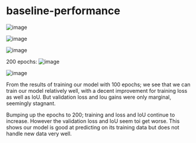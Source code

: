 # baseline-performance
 
![image](https://user-images.githubusercontent.com/102538462/206788159-cc13c5a4-2e51-4233-ac07-c7ff60d8d1f5.png)

![image](https://user-images.githubusercontent.com/102538462/206788268-21de1baa-8345-4d88-b811-a6e5103183e4.png)


![image](https://user-images.githubusercontent.com/102538462/206788343-e18abf09-fc7e-47ab-8dc6-96ea10e8244e.png)

200 epochs:
![image](https://user-images.githubusercontent.com/102538462/206932724-2382e03e-bcab-4c84-94cb-9f2168c74b3b.png)

![image](https://user-images.githubusercontent.com/102538462/206932735-c00a2352-07da-4df9-b78a-6a3d0d22e534.png)

From the results of training our model with 100 epochs; we see that we can train our model relatively well, with a decent improvement for training loss as well as IoU. But validation loss and Iou gains were only marginal, seemingly stagnant.

Bumping up the epochs to 200; training and loss and IoU continue to increase. However the validation loss and IoU seem toi get worse. This shows our model is good at predicting on its training data but does not handle new data very well.
